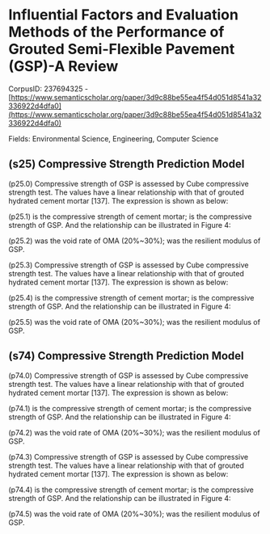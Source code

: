 # Influential Factors and Evaluation Methods of the Performance of Grouted Semi-Flexible Pavement (GSP)-A Review

CorpusID: 237694325 - [https://www.semanticscholar.org/paper/3d9c88be55ea4f54d051d8541a32336922d4dfa0](https://www.semanticscholar.org/paper/3d9c88be55ea4f54d051d8541a32336922d4dfa0)

Fields: Environmental Science, Engineering, Computer Science

## (s25) Compressive Strength Prediction Model
(p25.0) Compressive strength of GSP is assessed by Cube compressive strength test. The values have a linear relationship with that of grouted hydrated cement mortar [137]. The expression is shown as below:

(p25.1) is the compressive strength of cement mortar; is the compressive strength of GSP. And the relationship can be illustrated in Figure 4: 

(p25.2) was the void rate of OMA (20%~30%); was the resilient modulus of GSP.

(p25.3) Compressive strength of GSP is assessed by Cube compressive strength test. The values have a linear relationship with that of grouted hydrated cement mortar [137]. The expression is shown as below:

(p25.4) is the compressive strength of cement mortar; is the compressive strength of GSP. And the relationship can be illustrated in Figure 4: 

(p25.5) was the void rate of OMA (20%~30%); was the resilient modulus of GSP.
## (s74) Compressive Strength Prediction Model
(p74.0) Compressive strength of GSP is assessed by Cube compressive strength test. The values have a linear relationship with that of grouted hydrated cement mortar [137]. The expression is shown as below:

(p74.1) is the compressive strength of cement mortar; is the compressive strength of GSP. And the relationship can be illustrated in Figure 4: 

(p74.2) was the void rate of OMA (20%~30%); was the resilient modulus of GSP.

(p74.3) Compressive strength of GSP is assessed by Cube compressive strength test. The values have a linear relationship with that of grouted hydrated cement mortar [137]. The expression is shown as below:

(p74.4) is the compressive strength of cement mortar; is the compressive strength of GSP. And the relationship can be illustrated in Figure 4: 

(p74.5) was the void rate of OMA (20%~30%); was the resilient modulus of GSP.
